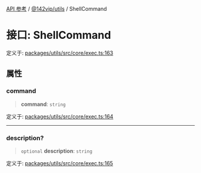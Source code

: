 [API 参考](../wiki/Home) / [@142vip/utils](../wiki/@142vip.utils) / ShellCommand

# 接口: ShellCommand

定义于: [packages/utils/src/core/exec.ts:163](https://github.com/142vip/core-x/blob/25cf658819688f02293d600e7003b5877a2f9489/packages/utils/src/core/exec.ts#L163)

## 属性

### command

> **command**: `string`

定义于: [packages/utils/src/core/exec.ts:164](https://github.com/142vip/core-x/blob/25cf658819688f02293d600e7003b5877a2f9489/packages/utils/src/core/exec.ts#L164)

***

### description?

> `optional` **description**: `string`

定义于: [packages/utils/src/core/exec.ts:165](https://github.com/142vip/core-x/blob/25cf658819688f02293d600e7003b5877a2f9489/packages/utils/src/core/exec.ts#L165)
